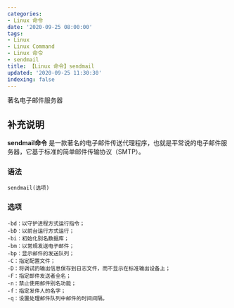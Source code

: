 ```yaml
---
categories:
- Linux 命令
date: '2020-09-25 08:00:00'
tags:
- Linux
- Linux Command
- Linux 命令
- sendmail
title: 【Linux 命令】sendmail
updated: '2020-09-25 11:30:30'
indexing: false
---
```


著名电子邮件服务器

## 补充说明

**sendmail命令** 是一款著名的电子邮件传送代理程序，也就是平常说的电子邮件服务器，它基于标准的简单邮件传输协议（SMTP）。

### 语法

```shell
sendmail(选项)
```

### 选项

```shell
-bd：以守护进程方式运行指令；
-bD：以前台运行方式运行；
-bi：初始化别名数据库；
-bm：以常规发送电子邮件；
-bp：显示邮件的发送队列；
-C：指定配置文件；
-D：将调试的输出信息保存到日志文件，而不显示在标准输出设备上；
-F：指定邮件发送者全名；
-n：禁止使用邮件别名功能；
-f：指定发件人的名字；
-q：设置处理邮件队列中邮件的时间间隔。
```


<!-- Linux命令行搜索引擎：https://jaywcjlove.github.io/linux-command/ -->